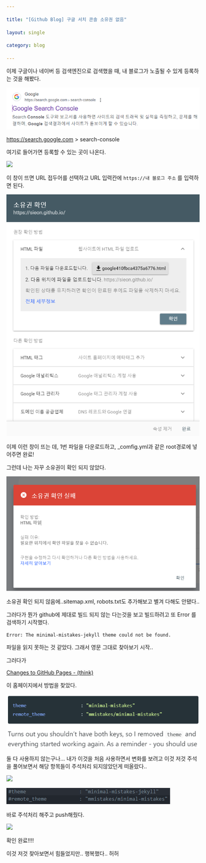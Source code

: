 ```yaml
---

title: "[Github Blog] 구글 서치 콘솔 소유권 없음"

layout: single

category: blog

---
```



이제 구글이나 네이버 등 검색엔진으로 검색했을 때, 내 블로그가 노출될 수 있게 등록하는 것을 해봤다. 

![구글서치콘솔.png](../images/2023-10-03-구글-서치-콘솔-소유권없음/2023-10-03-18-46-56-image.png)

<url>https://search.google.com >  search-console</url>

여기로 들어가면 등록할 수 있는 곳이 나온다.

![](F:\Sieon_Github\sieonn.github.io\images\2023-10-03-18-48-45-image.png)

이 창이 뜨면 URL 접두어를 선택하고 URL 입력칸에 `https://내 블로그 주소` 를 입력하면 된다.

![](../images/2023-10-03-구글-서치-콘솔-소유권없음/2023-10-03-18-51-43-image.png)

이제 이런 창이 뜨는 데, 1번 파일을 다운로드하고, _comfig.yml과 같은 root경로에 넣어주면 완료! <br/>

그런데 나는 자꾸 소유권이 확인 되지 않았다.

![](../images/2023-10-03-구글-서치-콘솔-소유권없음/2023-10-03-18-53-24-image.png)

소유권 확인 되지 않음에..sitemap.xml, robots.txt도 추가해보고 별겨 다해도 안됐다..

그러다가 뭔가 github에 제대로 빌드 되지 않는 다는것을 보고 빌드하려고 또 Error 를 검색하기 시작했다.

`Error: The minimal-mistakes-jekyll theme could not be found.`

파일을 읽지 못하는 것 같았다. 그래서 영문 그대로 찾아보기 시작..

그러다가  

[Changes to GitHub Pages - (think)](https://batsov.com/articles/2021/12/19/changes-to-github-pages/)

이 홈페이지에서 방법을 찾았다.

![](../images/2023-10-03-구글-서치-콘솔-소유권없음/2023-10-03-18-57-11-image.png)

둘 다 사용하지 않는구나... 내가 이것을 처음 사용하면서 변화를 보려고 이것 저것 주석을 풀어보면서 해당 항목들이 주석처리 되지않았던게 떠올랐다..

![](F:\Sieon_Github\sieonn.github.io\images\2023-10-03-18-58-33-image.png)

![](../images/2023-10-03-구글-서치-콘솔-소유권없음/2023-10-03-18-58-52-image.png)

바로 주석처리 해주고 push해줬다.

![](F:\Sieon_Github\sieonn.github.io\images\2023-10-03-19-01-57-image.png)

확인 완료!!!!

이것 저것 찾아보면서 힘들었지만.. 행복했다.. 허허
